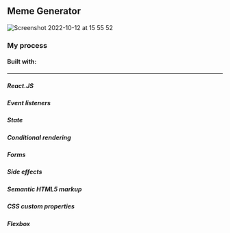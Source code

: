 ## Meme Generator
![Screenshot 2022-10-12 at 15 55 52](https://user-images.githubusercontent.com/50274258/195362319-6f22a060-c98e-4926-bcbc-441a0982988f.png)

### My process
#### Built with:
-------------------------------------------------------------
##### React.JS
##### Event listeners
##### State
##### Conditional rendering
##### Forms
##### Side effects
##### Semantic HTML5 markup
##### CSS custom properties
##### Flexbox



